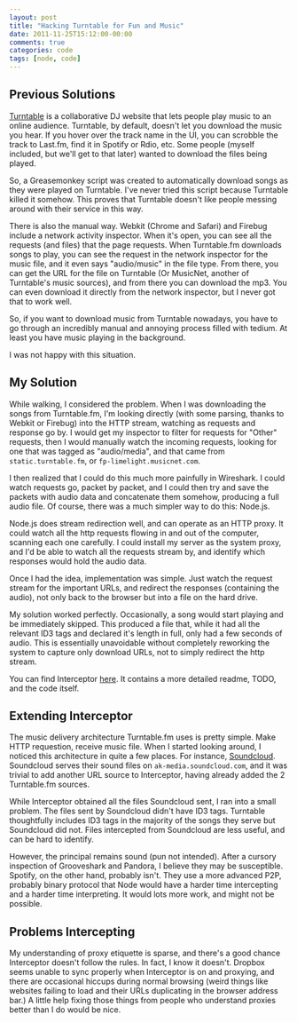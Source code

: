 ```yaml
---
layout: post
title: "Hacking Turntable for Fun and Music"
date: 2011-11-25T15:12:00-00:00
comments: true
categories: code
tags: [node, code]
---
```


Previous Solutions
------------------
[Turntable](http://turntable.fm) is a collaborative DJ website that lets people
play music to an online audience. Turntable, by default, doesn't let you
download the music you hear. If you hover over the track name in the UI, you can
scrobble the track to Last.fm, find it in Spotify or Rdio, etc. Some people
(myself included, but we'll get to that later) wanted to download the files
being played.

So, a Greasemonkey script was created to automatically download songs as
they were played on Turntable. I've never tried this script because
Turntable killed it somehow. This proves that Turntable doesn't like
people messing around with their service in this way.

There is also the manual way. Webkit (Chrome and Safari) and Firebug
include a network activity inspector. When it's open, you can see all
the requests (and files) that the page requests. When Turntable.fm
downloads songs to play, you can see the request in the network
inspector for the music file, and it even says "audio/music" in the file
type. From there, you can get the URL for the file on Turntable (Or
MusicNet, another of Turntable's music sources), and from there you can
download the mp3. You can even download it directly from the network
inspector, but I never got that to work well.

So, if you want to download music from Turntable nowadays, you have to
go through an incredibly manual and annoying process filled with tedium.
At least you have music playing in the background.

I was not happy with this situation.

My Solution
-----------

While walking, I considered the problem. When I was downloading the
songs from Turntable.fm, I'm looking directly (with some parsing, thanks
to Webkit or Firebug) into the HTTP stream, watching as requests and
response go by. I would get my inspector to filter for requests for
"Other" requests, then I would manually watch the incoming requests,
looking for one that was tagged as "audio/media", and that came from
`static.turntable.fm`, or `fp-limelight.musicnet.com`.

I then realized that I could do this much more painfully in Wireshark. I
could watch requests go, packet by packet, and I could then try and save
the packets with audio data and concatenate them somehow, producing a
full audio file. Of course, there was a much simpler way to do this:
Node.js.

Node.js does stream redirection well, and can operate as an HTTP proxy.
It could watch all the http requests flowing in and out of the computer,
scanning each one carefully. I could install my server as the system
proxy, and I'd be able to watch all the requests stream by, and identify
which responses would hold the audio data.

Once I had the idea, implementation was simple. Just watch the request
stream for the important URLs, and redirect the responses (containing
the audio), not only back to the browser but into a file on the hard
drive.

My solution worked perfectly. Occasionally, a song would start playing
and be immediately skipped. This produced a file that, while it had all
the relevant ID3 tags and declared it's length in full, only had a few
seconds of audio. This is essentially unavoidable without completely
reworking the system to capture only download URLs, not to simply
redirect the http stream.

You can find Interceptor [here](https://github.com/atamis/jockey_interceptor).
It contains a more detailed readme, TODO, and the code itself.

Extending Interceptor
---------------------

The music delivery architecture Turntable.fm uses is pretty simple. Make
HTTP requestion, receive music file. When I started looking around, I
noticed this architecture in quite a few places. For instance,
[Soundcloud](http://soundcloud.com/). Soundcloud serves their sound
files on `ak-media.soundcloud.com`, and it was trivial to add another
URL source to Interceptor, having already added the 2 Turntable.fm
sources.

While Interceptor obtained all the files Soundcloud sent, I ran into a
small problem. The files sent by Soundcloud didn't have ID3 tags.
Turntable thoughtfully includes ID3 tags in the majority of the songs
they serve but Soundcloud did not. Files intercepted from Soundcloud are
less useful, and can be hard to identify.

However, the principal remains sound (pun not intended). After a cursory
inspection of Grooveshark and Pandora, I believe they may be
susceptible. Spotify, on the other hand, probably isn't. They use a more
advanced P2P, probably binary protocol that Node would have a harder
time intercepting and a harder time interpreting. It would lots more
work, and might not be possible.

Problems Intercepting
---------------------

My understanding of proxy etiquette is sparse, and there's a good chance
Interceptor doesn't follow the rules. In fact, I know it doesn't.
Dropbox seems unable to sync properly when Interceptor is on and
proxying, and there are occasional hiccups during normal browsing (weird
things like websites failing to load and their URLs duplicating in the
browser address bar.) A little help fixing those things from people who
understand proxies better than I do would be nice.
